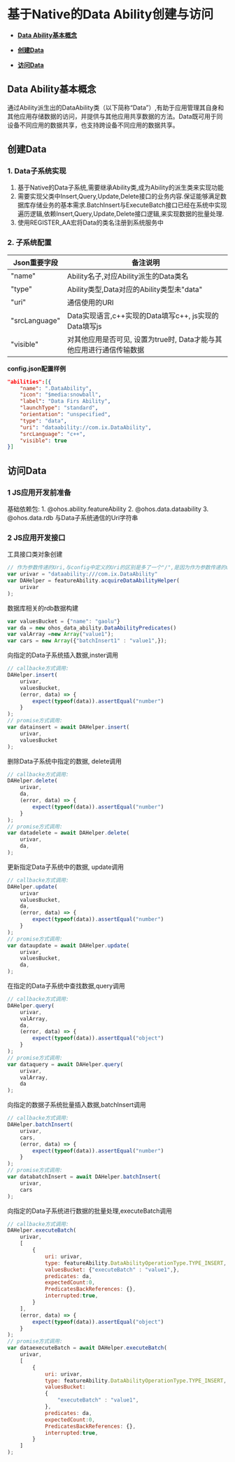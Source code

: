 # 基于Native的Data Ability创建与访问

-   **[Data Ability基本概念](#section001)**  

-   **[创建Data](#section002)**  

-   **[访问Data](#section003)**  

## Data Ability基本概念
通过Ability派生出的DataAbility类（以下简称“Data”）,有助于应用管理其自身和其他应用存储数据的访问，并提供与其他应用共享数据的方法。Data既可用于同设备不同应用的数据共享，也支持跨设备不同应用的数据共享。

## 创建Data
### 1. Data子系统实现
1. 基于Native的Data子系统,需要继承Ability类,成为Ability的派生类来实现功能
2. 需要实现父类中Insert,Query,Update,Delete接口的业务内容.保证能够满足数据库存储业务的基本需求.BatchInsert与ExecuteBatch接口已经在系统中实现遍历逻辑,依赖Insert,Query,Update,Delete接口逻辑,来实现数据的批量处理.
3. 使用REGISTER_AA宏将Data的类名注册到系统服务中


### 2. 子系统配置

| Json重要字段  | 备注说明                                                     |
| ------------- | ------------------------------------------------------------ |
| "name"        | Ability名子,对应Ability派生的Data类名                        |
| "type"        | Ability类型,Data对应的Ability类型未"data"                    |
| "uri"         | 通信使用的URI                                                |
| "srcLanguage" | Data实现语言,c++实现的Data填写c++, js实现的Data填写js        |
| "visible"     | 对其他应用是否可见, 设置为true时, Data才能与其他应用进行通信传输数据 |

**config.json配置样例**

```json
"abilities":[{
    "name": ".DataAbility",
    "icon": "$media:snowball",
    "label": "Data Firs Ability",
    "launchType": "standard",
    "orientation": "unspecified",
    "type": "data",
    "uri": "dataability://com.ix.DataAbility",
    "srcLanguage": "c++",
    "visible": true
}]
```

## 访问Data
### 1 JS应用开发前准备
基础依赖包:
    1. @ohos.ability.featureAbility
    2. @ohos.data.dataability
    3. @ohos.data.rdb
与Data子系统通信的Uri字符串

### 2 JS应用开发接口
工具接口类对象创建
```js
// 作为参数传递的Uri,与config中定义的Uri的区别是多了一个"/",是因为作为参数传递的uri中,在第二个与第三个"/"中间,存在一个DeviceID的参数
var urivar = "dataability:///com.ix.DataAbility"
var DAHelper = featureAbility.acquireDataAbilityHelper(
    urivar
);
```
数据库相关的rdb数据构建
```js
var valuesBucket = {"name": "gaolu"}
var da = new ohos_data_ability.DataAbilityPredicates()
var valArray =new Array("value1");
var cars = new Array({"batchInsert1" : "value1",});
```
向指定的Data子系统插入数据,inster调用
```js
// callbacke方式调用:
DAHelper.insert(
    urivar,
    valuesBucket,
    (error, data) => {
        expect(typeof(data)).assertEqual("number")
    }
);
// promise方式调用:
var datainsert = await DAHelper.insert(
    urivar,
    valuesBucket
);
```
删除Data子系统中指定的数据, delete调用
```js
// callbacke方式调用:
DAHelper.delete(
    urivar,
    da,
    (error, data) => {
        expect(typeof(data)).assertEqual("number")
    }
);
// promise方式调用:
var datadelete = await DAHelper.delete(
    urivar,
    da,
);
```
更新指定Data子系统中的数据, update调用
```js
// callbacke方式调用:
DAHelper.update(
    urivar
    valuesBucket,
    da,
    (error, data) => {
        expect(typeof(data)).assertEqual("number")
    }
);
// promise方式调用:
var dataupdate = await DAHelper.update(
    urivar,
    valuesBucket,
    da,
);
```
在指定的Data子系统中查找数据,query调用
```js
// callbacke方式调用:
DAHelper.query(
    urivar,
    valArray,
    da,
    (error, data) => {
        expect(typeof(data)).assertEqual("object")
    }
);
// promise方式调用:
var dataquery = await DAHelper.query(
    urivar,
    valArray,
    da
);
```
向指定的数据子系统批量插入数据,batchInsert调用
```js
// callbacke方式调用:
DAHelper.batchInsert(
    urivar,
    cars,
    (error, data) => {
        expect(typeof(data)).assertEqual("number")
    }
);
// promise方式调用:
var databatchInsert = await DAHelper.batchInsert(
    urivar,
    cars
);
```
向指定的Data子系统进行数据的批量处理,executeBatch调用
```js
// callbacke方式调用:
DAHelper.executeBatch(
    urivar,
    [
        {
            uri: urivar,
            type: featureAbility.DataAbilityOperationType.TYPE_INSERT,
            valuesBucket: {"executeBatch" : "value1",},
            predicates: da,
            expectedCount:0,
            PredicatesBackReferences: {},
            interrupted:true,
        }
    ],
    (error, data) => {
        expect(typeof(data)).assertEqual("object")
    }
);
// promise方式调用:
var dataexecuteBatch = await DAHelper.executeBatch(
    urivar,
    [
        {
            uri: urivar,
            type: featureAbility.DataAbilityOperationType.TYPE_INSERT,
            valuesBucket:
            {
                "executeBatch" : "value1",
            },
            predicates: da,
            expectedCount:0,
            PredicatesBackReferences: {},
            interrupted:true,
        }
    ]
);
```

